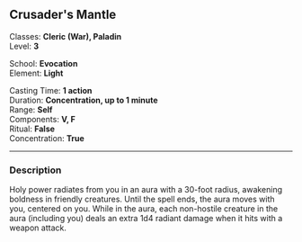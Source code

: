 ## Crusader's Mantle

Classes: **Cleric (War), Paladin**  
Level: **3**  

School: **Evocation**  
Element: **Light**  

Casting Time: **1 action**  
Duration: **Concentration, up to 1 minute**  
Range: **Self**  
Components: **V, F**  
Ritual: **False**  
Concentration: **True**  

------

### Description

Holy power radiates from you in an aura with a 30-foot radius, awakening boldness in friendly creatures. Until the spell ends, the aura moves with you, centered on you. While in the aura, each non-hostile creature in the aura (including you) deals an extra 1d4 radiant damage when it hits with a weapon attack.